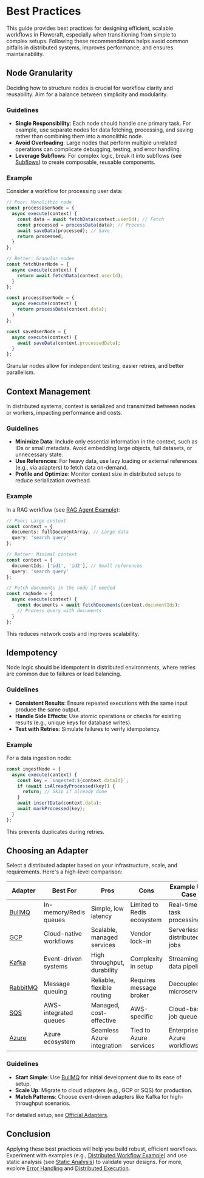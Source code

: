 # Best Practices

This guide provides best practices for designing efficient, scalable workflows in Flowcraft, especially when transitioning from simple to complex setups. Following these recommendations helps avoid common pitfalls in distributed systems, improves performance, and ensures maintainability.

## Node Granularity

Deciding how to structure nodes is crucial for workflow clarity and reusability. Aim for a balance between simplicity and modularity.

### Guidelines
- **Single Responsibility**: Each node should handle one primary task. For example, use separate nodes for data fetching, processing, and saving rather than combining them into a monolithic node.
- **Avoid Overloading**: Large nodes that perform multiple unrelated operations can complicate debugging, testing, and error handling.
- **Leverage Subflows**: For complex logic, break it into subflows (see [Subflows](/guide/subflows)) to create composable, reusable components.

### Example
Consider a workflow for processing user data:

```typescript
// Poor: Monolithic node
const processUserNode = {
  async execute(context) {
    const data = await fetchData(context.userId); // Fetch
    const processed = processData(data); // Process
    await saveData(processed); // Save
    return processed;
  }
};

// Better: Granular nodes
const fetchUserNode = {
  async execute(context) {
    return await fetchData(context.userId);
  }
};

const processUserNode = {
  async execute(context) {
    return processData(context.data);
  }
};

const saveUserNode = {
  async execute(context) {
    await saveData(context.processedData);
  }
};
```

Granular nodes allow for independent testing, easier retries, and better parallelism.

## Context Management

In distributed systems, context is serialized and transmitted between nodes or workers, impacting performance and costs.

### Guidelines
- **Minimize Data**: Include only essential information in the context, such as IDs or small metadata. Avoid embedding large objects, full datasets, or unnecessary state.
- **Use References**: For heavy data, use lazy loading or external references (e.g., via adapters) to fetch data on-demand.
- **Profile and Optimize**: Monitor context size in distributed setups to reduce serialization overhead.

### Example
In a RAG workflow (see [RAG Agent Example](/examples/5_rag)):

```typescript
// Poor: Large context
const context = {
  documents: fullDocumentArray, // Large data
  query: 'search query'
};

// Better: Minimal context
const context = {
  documentIds: ['id1', 'id2'], // Small references
  query: 'search query'
};

// Fetch documents in the node if needed
const ragNode = {
  async execute(context) {
    const documents = await fetchDocuments(context.documentIds);
    // Process query with documents
  }
};
```

This reduces network costs and improves scalability.

## Idempotency

Node logic should be idempotent in distributed environments, where retries are common due to failures or load balancing.

### Guidelines
- **Consistent Results**: Ensure repeated executions with the same input produce the same output.
- **Handle Side Effects**: Use atomic operations or checks for existing results (e.g., unique keys for database writes).
- **Test with Retries**: Simulate failures to verify idempotency.

### Example
For a data ingestion node:

```typescript
const ingestNode = {
  async execute(context) {
    const key = `ingested:${context.dataId}`;
    if (await isAlreadyProcessed(key)) {
      return; // Skip if already done
    }
    await insertData(context.data);
    await markProcessed(key);
  }
};
```

This prevents duplicates during retries.

## Choosing an Adapter

Select a distributed adapter based on your infrastructure, scale, and requirements. Here's a high-level comparison:

| Adapter | Best For | Pros | Cons | Example Use Case |
|---|---|---|---|---|
| [BullMQ](/guide/adapters/bullmq) | In-memory/Redis queues | Simple, low latency | Limited to Redis ecosystem | Real-time task processing |
| [GCP](/guide/adapters/gcp) | Cloud-native workflows | Scalable, managed services | Vendor lock-in | Serverless distributed jobs |
| [Kafka](/guide/adapters/kafka) | Event-driven systems | High throughput, durability | Complexity in setup | Streaming data pipelines |
| [RabbitMQ](/guide/adapters/rabbitmq) | Message queuing | Reliable, flexible routing | Requires message broker | Decoupled microservices |
| [SQS](/guide/adapters/sqs) | AWS-integrated queues | Managed, cost-effective | AWS-specific | Cloud-based job queues |
| [Azure](/guide/adapters/azure) | Azure ecosystem | Seamless Azure integration | Tied to Azure services | Enterprise Azure workflows |

### Guidelines
- **Start Simple**: Use [BullMQ](/guide/adapters/bullmq) for initial development due to its ease of setup.
- **Scale Up**: Migrate to cloud adapters (e.g., GCP or SQS) for production.
- **Match Patterns**: Choose event-driven adapters like Kafka for high-throughput scenarios.

For detailed setup, see [Official Adapters](/guide/adapters/).

## Conclusion

Applying these best practices will help you build robust, efficient workflows. Experiment with examples (e.g., [Distributed Workflow Example](/examples/4b_declarative-distributed.md)) and use static analysis (see [Static Analysis](/guide/static-analysis)) to validate your designs. For more, explore [Error Handling](/guide/error-handling) and [Distributed Execution](/guide/distributed-execution.md).
